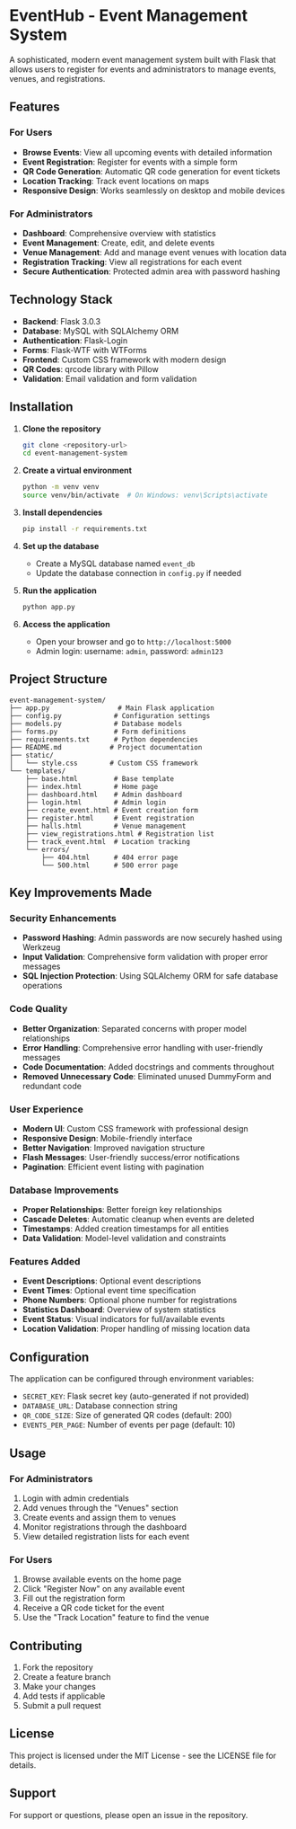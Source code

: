 # EventHub - Event Management System

A sophisticated, modern event management system built with Flask that allows users to register for events and administrators to manage events, venues, and registrations.

## Features

### For Users
- **Browse Events**: View all upcoming events with detailed information
- **Event Registration**: Register for events with a simple form
- **QR Code Generation**: Automatic QR code generation for event tickets
- **Location Tracking**: Track event locations on maps
- **Responsive Design**: Works seamlessly on desktop and mobile devices

### For Administrators
- **Dashboard**: Comprehensive overview with statistics
- **Event Management**: Create, edit, and delete events
- **Venue Management**: Add and manage event venues with location data
- **Registration Tracking**: View all registrations for each event
- **Secure Authentication**: Protected admin area with password hashing

## Technology Stack

- **Backend**: Flask 3.0.3
- **Database**: MySQL with SQLAlchemy ORM
- **Authentication**: Flask-Login
- **Forms**: Flask-WTF with WTForms
- **Frontend**: Custom CSS framework with modern design
- **QR Codes**: qrcode library with Pillow
- **Validation**: Email validation and form validation

## Installation

1. **Clone the repository**
   ```bash
   git clone <repository-url>
   cd event-management-system
   ```

2. **Create a virtual environment**
   ```bash
   python -m venv venv
   source venv/bin/activate  # On Windows: venv\Scripts\activate
   ```

3. **Install dependencies**
   ```bash
   pip install -r requirements.txt
   ```

4. **Set up the database**
   - Create a MySQL database named `event_db`
   - Update the database connection in `config.py` if needed

5. **Run the application**
   ```bash
   python app.py
   ```

6. **Access the application**
   - Open your browser and go to `http://localhost:5000`
   - Admin login: username: `admin`, password: `admin123`

## Project Structure

```
event-management-system/
├── app.py                 # Main Flask application
├── config.py             # Configuration settings
├── models.py             # Database models
├── forms.py              # Form definitions
├── requirements.txt      # Python dependencies
├── README.md            # Project documentation
├── static/
│   └── style.css        # Custom CSS framework
└── templates/
    ├── base.html         # Base template
    ├── index.html        # Home page
    ├── dashboard.html    # Admin dashboard
    ├── login.html        # Admin login
    ├── create_event.html # Event creation form
    ├── register.html     # Event registration
    ├── halls.html        # Venue management
    ├── view_registrations.html # Registration list
    ├── track_event.html  # Location tracking
    └── errors/
        ├── 404.html      # 404 error page
        └── 500.html      # 500 error page
```

## Key Improvements Made

### Security Enhancements
- **Password Hashing**: Admin passwords are now securely hashed using Werkzeug
- **Input Validation**: Comprehensive form validation with proper error messages
- **SQL Injection Protection**: Using SQLAlchemy ORM for safe database operations

### Code Quality
- **Better Organization**: Separated concerns with proper model relationships
- **Error Handling**: Comprehensive error handling with user-friendly messages
- **Code Documentation**: Added docstrings and comments throughout
- **Removed Unnecessary Code**: Eliminated unused DummyForm and redundant code

### User Experience
- **Modern UI**: Custom CSS framework with professional design
- **Responsive Design**: Mobile-friendly interface
- **Better Navigation**: Improved navigation structure
- **Flash Messages**: User-friendly success/error notifications
- **Pagination**: Efficient event listing with pagination

### Database Improvements
- **Proper Relationships**: Better foreign key relationships
- **Cascade Deletes**: Automatic cleanup when events are deleted
- **Timestamps**: Added creation timestamps for all entities
- **Data Validation**: Model-level validation and constraints

### Features Added
- **Event Descriptions**: Optional event descriptions
- **Event Times**: Optional event time specification
- **Phone Numbers**: Optional phone number for registrations
- **Statistics Dashboard**: Overview of system statistics
- **Event Status**: Visual indicators for full/available events
- **Location Validation**: Proper handling of missing location data

## Configuration

The application can be configured through environment variables:

- `SECRET_KEY`: Flask secret key (auto-generated if not provided)
- `DATABASE_URL`: Database connection string
- `QR_CODE_SIZE`: Size of generated QR codes (default: 200)
- `EVENTS_PER_PAGE`: Number of events per page (default: 10)

## Usage

### For Administrators
1. Login with admin credentials
2. Add venues through the "Venues" section
3. Create events and assign them to venues
4. Monitor registrations through the dashboard
5. View detailed registration lists for each event

### For Users
1. Browse available events on the home page
2. Click "Register Now" on any available event
3. Fill out the registration form
4. Receive a QR code ticket for the event
5. Use the "Track Location" feature to find the venue

## Contributing

1. Fork the repository
2. Create a feature branch
3. Make your changes
4. Add tests if applicable
5. Submit a pull request

## License

This project is licensed under the MIT License - see the LICENSE file for details.

## Support

For support or questions, please open an issue in the repository. 